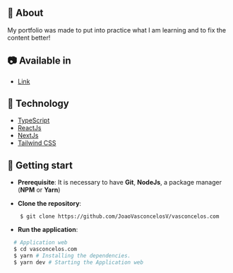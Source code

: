 ## :pushpin: About

My portfolio was made to put into practice what I am learning and to fix the content better!

## :camera: Available in

- [Link](https://vasconcelos-com.vercel.app/)

## :wrench: Technology

- [TypeScript](https://www.typescriptlang.org)
- [ReactJs](https://pt-br.reactjs.org)
- [NextJs](https://nextjs.org/)
- [Tailwind CSS](https://tailwindcss.com/)


## :rocket: Getting start

- **Prerequisite**: It is necessary to have **Git**, **NodeJs**, a package manager (**NPM** or **Yarn**)

- **Clone the repository**:

```
    $ git clone https://github.com/JoaoVasconcelosV/vasconcelos.com
```

- **Run the application**:

```sh
  # Application web
  $ cd vasconcelos.com
  $ yarn # Installing the dependencies.
  $ yarn dev # Starting the Application web
```
